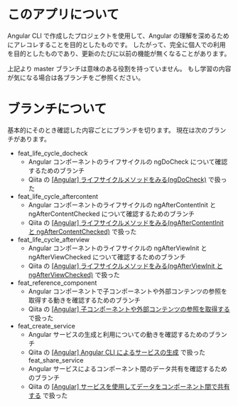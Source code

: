 # このアプリについて

Angular CLI で作成したプロジェクトを使用して、Angular の理解を深めるためにアレコレすることを目的としたものです。 したがって、完全に個人での利用を目的としたものであり、更新のたびに以前の機能が無くなることがあります。

上記より master ブランチは意味のある役割を持っていません。 もし学習の内容が気になる場合は各ブランチをご参照ください。

# ブランチについて
基本的にそのとき確認した内容ごとにブランチを切ります。
現在は次のブランチがあります。

* feat_life_cycle_docheck
  * Angular コンポーネントのライフサイクルの ngDoCheck について確認するためのブランチ
  * Qiita の [[Angular] ライフサイクルメソッドをみる(ngDoCheck)](https://qiita.com/ksh-fthr/items/f1adea56c17f8c7f6c0d) で扱った
* feat_life_cycle_aftercontent
  * Angular コンポーネントのライフサイクルの ngAfterContentInit と ngAfterContentChecked について確認するためのブランチ
  * Qiita の [[Angular] ライフサイクルメソッドをみる(ngAfterContentInit と ngAfterContentChecked)](https://qiita.com/ksh-fthr/items/bf8fb8c66cd1d044866e) で扱った
* feat_life_cycle_afterview
  * Angular コンポーネントのライフサイクルの ngAfterViewInit と ngAfterViewChecked について確認するためのブランチ
  * Qiita の [[Angular] ライフサイクルメソッドをみる(ngAfterViewInit と ngAfterViewChecked)](https://qiita.com/ksh-fthr/items/411d2884875a4a0f7bd6) で扱った
* feat_reference_component
  * Angular コンポーネントで子コンポーネントや外部コンテンツの参照を取得する動きを確認するためのブランチ
  * Qiita の [[Angular] 子コンポーネントや外部コンテンツの参照を取得する](https://qiita.com/ksh-fthr/items/00341b3b12f7048c9575) で扱った
* feat_create_service
  * Angular サービスの生成と利用についての動きを確認するためのブランチ
  * Qiita の [[Angular] Angular CLI によるサービスの生成](https://qiita.com/ksh-fthr/items/900baee52b80e6ed1b66) で扱った
feat_share_service
  * Angular サービスによるコンポーネント間のデータ共有を確認するためのブランチ
  * Qiita の [[Angular] サービスを使用してデータをコンポーネント間で共有する](https://qiita.com/ksh-fthr/items/e43dd37bff2e51e95a59) で扱った

